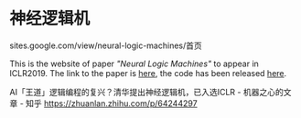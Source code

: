 # 神经逻辑机


sites.google.com/view/neural-logic-machines/首页



This is the website of paper *"Neural Logic Machines"* to appear in ICLR2019. The link to the paper is [here](https://www.google.com/url?q=https%3A%2F%2Fopenreview.net%2Fpdf%3Fid%3DB1xY-hRctX&sa=D&sntz=1&usg=AFQjCNH8k7maE39NGY0_M5aJZsqaHTKjaQ), the code has been released [here](https://github.com/google/neural-logic-machines).











AI「王道」逻辑编程的复兴？清华提出神经逻辑机，已入选ICLR - 机器之心的文章 - 知乎
https://zhuanlan.zhihu.com/p/64244297

























